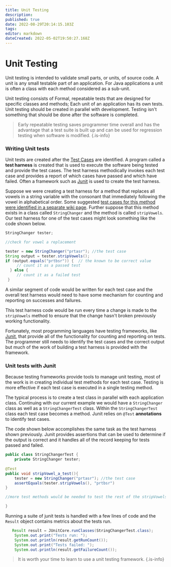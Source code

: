 ```yaml
---
title: Unit Testing
description: 
published: true
date: 2022-08-29T20:14:15.103Z
tags: 
editor: markdown
dateCreated: 2022-05-02T19:50:27.168Z
---
```



# Unit Testing

Unit testing is intended to validate small parts, or units, of source code. A unit is any small testable part of an application. For Java applications a unit is often a class with each method considered as a sub-unit.

Unit testing consists of Formal, repeatable tests that are designed for specific classes and methods; Each unit of an application has its own tests. Unit testing should be created in parallel with development.  Testing isn't something that should be done after the software is completed.
 
 
>  Early repeatable testing saves programmer time overall and has the advantage that a test suite is built up and can be used for regression testing when software is modified.
{.is-info}



### Writing Unit tests

Unit tests are created after the [Test Cases](/testing/testCases) are identified. A program called a **test harness** is created that is used to execute the software being tested and provide the test cases. The test harness methodically invokes each test case and provides a report of which cases have passed and which have failed. Often a framework such as [Junit](/tools/junit) is used to create the test harness.

Suppose we were creating a test harness for a method that replaces all vowels in a string variable with the consonant that immediately following the vowel in alphabetical order. Some suggested [test cases for this method were identified in a separate wiki page](/testing/testCases).  Further suppose that this method exists in a class called `StringChanger` and the method is called `stripVowels`. Our test harness for one of the test cases might look something like the code shown below.

```java
StringChanger tester;

//check for vowel a replacement

tester = new StringChanger("prtasr"); //the test case
String output = tester.stripVowels();
if (output.equals("prtbsr")) {  // the known to be correct value
     // count it as a passed test
  } else {
     // count it as a failed test
 }
```

A similar segment of code would be written for each test case and the overall test harness would need to have some mechanism for counting and reporting on successes and failures.

This test harness code would be run every time a change is made to the `stripVowels` method to ensure that the change hasn't broken previously working functionality.

Fortunately, most programming languages have testing frameworks, like [Junit](/tools/junit),  that provide all of the functionality for counting and reporting on tests.  The programmer still needs to identify the test cases and the correct output but much of the work of building a test harness is provided with the framework.

### Unit tests with Junit

Because testing frameworks provide tools to manage unit testing, most of the work is in creating individual test methods for each test case.  Testing is more effective if each test case is executed in a single testing method.

The typical process is to create a test class in parallel with each application class.   Continuing with our current example we would have a `StringChanger` class as well as a `StringChangerTest` class.    Within the `StringChangerTest` class each test case becomes a method.   Junit relies on `@Test` **annotations** to identify test cases.

The code shown below accomplishes the same task as the test harness shown previously.   Junit provides assertions that can be used to determine if the output is correct and it handles all of the record keeping for tests passed and failed.


```java
public class StringChangerTest {
	private StringChanger tester;
  
@Test
public void stripVowel_a_test(){
    tester = new StringChanger("prtasr"); //the test case
    assertEquals(tester.stripVowels(), "prtbsr")
}

//more test methods would be needed to test the rest of the stripVowels method

}

```

Running a suite of junit tests is handled with a few lines of code and the 	`Result` object contains metrics about the tests run.

```java
   Result result = JUnitCore.runClasses(StringChangerTest.class);
    System.out.print("Tests run: ");
    System.out.println(result.getRunCount());
    System.out.print("Tests failed: "); 
    System.out.println(result.getFailureCount());
```

> It is worth your time to learn to use a unit testing framework.
{.is-info}



